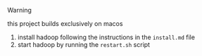 > [!warning]
>
> this project builds exclusively on macos

1. install hadoop following the instructions in the `install.md` file
2. start hadoop by running the `restart.sh` script
